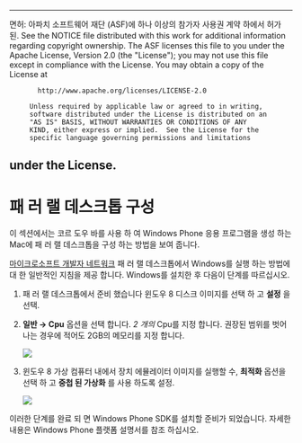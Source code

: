 * * *

면허: 아파치 소프트웨어 재단 (ASF)에 하나 이상의 참가자 사용권 계약 하에서 허가 된. See the NOTICE file distributed with this work for additional information regarding copyright ownership. The ASF licenses this file to you under the Apache License, Version 2.0 (the "License"); you may not use this file except in compliance with the License. You may obtain a copy of the License at

           http://www.apache.org/licenses/LICENSE-2.0
    
         Unless required by applicable law or agreed to in writing,
         software distributed under the License is distributed on an
         "AS IS" BASIS, WITHOUT WARRANTIES OR CONDITIONS OF ANY
         KIND, either express or implied.  See the License for the
         specific language governing permissions and limitations
    

## under the License.

# 패 러 랠 데스크톱 구성

이 섹션에서는 코르 도우 바를 사용 하 여 Windows Phone 응용 프로그램을 생성 하는 Mac에 패 러 랠 데스크톱을 구성 하는 방법을 보여 줍니다.

[마이크로소프트 개발자 네트워크][1] 패 러 랠 데스크톱에서 Windows를 실행 하는 방법에 대 한 일반적인 지침을 제공 합니다. Windows를 설치한 후 다음이 단계를 따르십시오.

 [1]: http://msdn.microsoft.com/en-US/library/windows/apps/jj945424

1.  패 러 랠 데스크톱에서 준비 했습니다 윈도우 8 디스크 이미지를 선택 하 고 **설정** 을 선택.

2.  **일반 → Cpu** 옵션을 선택 합니다. *2 개의* Cpu를 지정 합니다. 권장된 범위를 벗어나는 경우에 적어도 2GB의 메모리를 지정 합니다.
    
    ![][2]

3.  윈도우 8 가상 컴퓨터 내에서 장치 에뮬레이터 이미지를 실행할 수, **최적화** 옵션을 선택 하 고 **중첩 된 가상화** 를 사용 하도록 설정.
    
    ![][3]

 [2]: img/guide/platforms/wp8/parallel_cpu_opts.png
 [3]: img/guide/platforms/wp8/parallel_optimize_opts.png

이러한 단계를 완료 되 면 Windows Phone SDK를 설치할 준비가 되었습니다. 자세한 내용은 Windows Phone 플랫폼 설명서를 참조 하십시오.